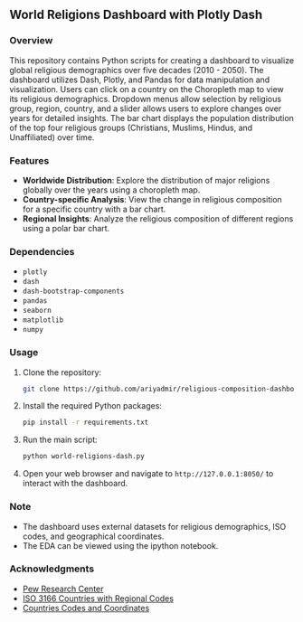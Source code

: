 ## World Religions Dashboard with Plotly Dash
### Overview

This repository contains Python scripts for creating a dashboard to visualize global religious demographics over five decades (2010 - 2050). The dashboard utilizes Dash, Plotly, and Pandas for data manipulation and visualization. Users can click on a country on the Choropleth map to view its religious demographics. Dropdown menus allow selection by religious group, region, country, and a slider allows users to explore changes over years for detailed insights. The bar chart displays the population distribution of the top four religious groups (Christians, Muslims, Hindus, and Unaffiliated) over time. 
   

### Features

- **Worldwide Distribution**: Explore the distribution of major religions globally over the years using a choropleth map.
- **Country-specific Analysis**: View the change in religious composition for a specific country with a bar chart.
- **Regional Insights**: Analyze the religious composition of different regions using a polar bar chart.


### Dependencies

- `plotly`
- `dash`
- `dash-bootstrap-components`
- `pandas`
- `seaborn`
- `matplotlib`
- `numpy`


### Usage

1. Clone the repository:

    ```bash
    git clone https://github.com/ariyadmir/religious-composition-dashboard.git
    ```

2. Install the required Python packages:

    ```bash
    pip install -r requirements.txt
    ```

3. Run the main script:

    ```bash
    python world-religions-dash.py
    ```

4. Open your web browser and navigate to `http://127.0.0.1:8050/` to interact with the dashboard.

### Note

- The dashboard uses external datasets for religious demographics, ISO codes, and geographical coordinates.
- The EDA can be viewed using the ipython notebook.

### Acknowledgments

- [Pew Research Center](https://www.pewresearch.org/)
- [ISO 3166 Countries with Regional Codes](https://github.com/lukes/ISO-3166-Countries-with-Regional-Codes)
- [Countries Codes and Coordinates](https://gist.github.com/tadast/8827699)
